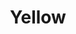 ---
layout: product
title: "Yellow"
price: "530" 
desc: "Uljana boja"
img_path: "/assets/img/ABT010.jpg"
brand: "Abteilung 502"
available: true
special_offer: false
new: false
soon: false
cat: "050000"
subcat: "050100"
subsubcat: "00"
sifra: "ABT010"
---